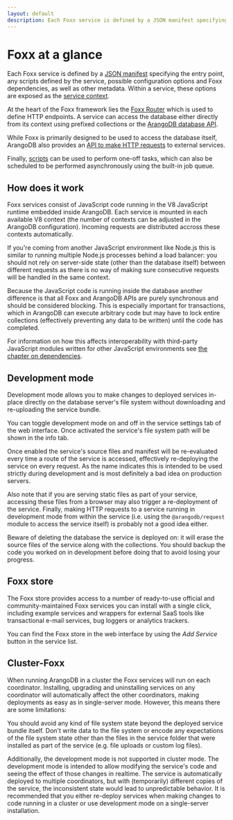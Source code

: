 ```yaml
---
layout: default
description: Each Foxx service is defined by a JSON manifest specifying the entry point, any scripts defined by the service, possible configuration options and Foxx dependencies, as well as other metadata
---
```

Foxx at a glance
================

Each Foxx service is defined by a [JSON manifest](foxx-manifest.html) specifying the entry point, any scripts defined by the service, possible configuration options and Foxx dependencies, as well as other metadata. Within a service, these options are exposed as the [service context](foxx-context.html).

At the heart of the Foxx framework lies the [Foxx Router](foxx-router.html) which is used to define HTTP endpoints. A service can access the database either directly from its context using prefixed collections or the [ArangoDB database API](foxx-modules.html).

While Foxx is primarily designed to be used to access the database itself, ArangoDB also provides an [API to make HTTP requests](foxx-modules.html) to external services.

Finally, [scripts](foxx-scripts.html) can be used to perform one-off tasks, which can also be scheduled to be performed asynchronously using the built-in job queue.

How does it work
----------------

Foxx services consist of JavaScript code running in the V8 JavaScript runtime embedded inside ArangoDB. Each service is mounted in each available V8 context (the number of contexts can be adjusted in the ArangoDB configuration). Incoming requests are distributed accross these contexts automatically.

If you're coming from another JavaScript environment like Node.js this is similar to running multiple Node.js processes behind a load balancer: you should not rely on server-side state (other than the database itself) between different requests as there is no way of making sure consecutive requests will be handled in the same context.

Because the JavaScript code is running inside the database another difference is that all Foxx and ArangoDB APIs are purely synchronous and should be considered blocking. This is especially important for transactions, which in ArangoDB can execute arbitrary code but may have to lock entire collections (effectively preventing any data to be written) until the code has completed.

For information on how this affects interoperability with third-party JavaScript modules written for other JavaScript environments see [the chapter on dependencies](foxx-dependencies.html).

Development mode
----------------

Development mode allows you to make changes to deployed services in-place directly on the database server's file system without downloading and re-uploading the service bundle.

You can toggle development mode on and off in the service settings tab of the web interface. Once activated the service's file system path will be shown in the info tab.

<!-- TODO (Add link to relevant aardvark docs) -->

Once enabled the service's source files and manifest will be re-evaluated every time a route of the service is accessed, effectively re-deploying the service on every request. As the name indicates this is intended to be used strictly during development and is most definitely a bad idea on production servers.

Also note that if you are serving static files as part of your service, accessing these files from a browser may also trigger a re-deployment of the service. Finally, making HTTP requests to a service running in development mode from within the service (i.e. using the `@arangodb/request` module to access the service itself) is probably not a good idea either.

Beware of deleting the database the service is deployed on: it will erase the source files of the service along with the collections. You should backup the code you worked on in development before doing that to avoid losing your progress.

Foxx store
----------

The Foxx store provides access to a number of ready-to-use official and community-maintained Foxx services you can install with a single click, including example services and wrappers for external SaaS tools like transactional e-mail services, bug loggers or analytics trackers.

You can find the Foxx store in the web interface by using the *Add Service* button in the service list.

<!-- TODO (Add link to relevant aardvark docs) -->

Cluster-Foxx
------------

When running ArangoDB in a cluster the Foxx services will run on each coordinator. Installing, upgrading and uninstalling services on any coordinator will automatically affect the other coordinators, making deployments as easy as in single-server mode. However, this means there are some limitations:

You should avoid any kind of file system state beyond the deployed service bundle itself. Don't write data to the file system or encode any expectations of the file system state other than the files in the service folder that were installed as part of the service (e.g. file uploads or custom log files).

Additionally, the development mode is not supported in cluster mode. The development mode is intended to allow modifying the service's code and seeing the effect of those changes in realtime. The service is automatically deployed to multiple coordinators, but with (temporarily) different copies of the service, the inconsistent state would lead to unpredictable behavior. It is recommended that you either re-deploy services when making changes to code running in a cluster or use development mode on a single-server installation.
